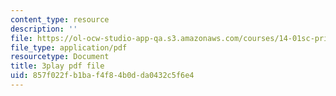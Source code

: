 ```yaml
---
content_type: resource
description: ''
file: https://ol-ocw-studio-app-qa.s3.amazonaws.com/courses/14-01sc-principles-of-microeconomics-fall-2011/857f022fb1baf4f84b0dda0432c5f6e4_TIWE0DaOlzU.pdf
file_type: application/pdf
resourcetype: Document
title: 3play pdf file
uid: 857f022f-b1ba-f4f8-4b0d-da0432c5f6e4
---
```

